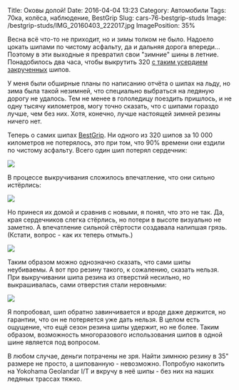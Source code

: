 Title: Оковы долой!
Date: 2016-04-04 13:23
Category: Автомобили
Tags: 70ка, колёса, наблюдение, BestGrip
Slug: cars-76-bestgrip-studs
Image: /bestgrip-studs/IMG_20160403_222017.jpg
ImagePosition: 35%

Весна всё что-то не приходит, но и зимы толком не было. Надоело цокать шипами по чистому асфальту, да и дальняя дорога впереди... Поэтому в эти выходные я превратил свои "зимние" шины в летние. Понадобилось два часа, чтобы выкрутить 320 [с таким усердием закрученных]({filename}cooper-stmaxx-35.md) шипов.

У меня были обширные планы по написанию отчёта о шипах на льду, но зима была такой незимней, что специально выбраться на ледяную дорогу не удалось. Тем не менее в гололедицу поездить пришлось, и не одну тысячу километров, могу точно сказать, что с шипами гораздо лучше, чем без них. Хотя, конечно, лучше настоящей зимней резины ничего нет.

Теперь о самих шипах [BestGrip](http://bestgrip.ru/). Ни одного из 320 шипов за 10 000 километров не потерялось, это при том, что 90% времени они ездили по чистому асфальту. Всего один шип потерял сердечник:

![]({attach}bestgrip-studs/IMG_20160403_134830.jpg)

В процессе выкручивания сложилось впечатление, что они сильно истёрлись:

![]({attach}bestgrip-studs/IMG_20160403_134751.jpg)

Но принеся их домой и сравнив с новыми, я понял, что это не так. Да, края сердечников слегка стёрлись, но потери в высоте визуально не заметно. А впечатление сильной стёртости создавала налипшая грязь. (Кстати, вопрос - как их теперь отмыть.)

![]({attach}bestgrip-studs/IMG_20160403_222017.jpg)

Таким образом можно однозначно сказать, что сами шипы неубиваемы. А вот про резину такого, к сожалению, сказать нельзя. При выкручивании шипа резина из отверстий несильно, но выкрашивалась, сами отверстия стали неровными:

![]({attach}bestgrip-studs/IMG_20160403_134512.jpg)

Я попробовал, шип обратно завинчивается и вроде даже держится, но гарантии, что он не потеряется уже дать нельзя. В целом есть ощущение, что ещё сезон резина шипы удержит, но не более. Таким образом, возможность многоразового использования шипов в одной шине является под вопросом.

В любом случае, деньги потрачены не зря. Найти зимнюю резину в 35" размере не просто, а шипованную - невозможно. Попробую накопить на Yokohama Geolandar I/T и вкручу в неё шипы - без них на наших ледяных трассах тяжко.
